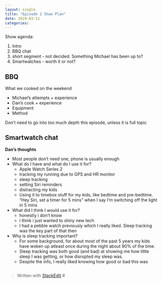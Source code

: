 ```yaml
---
layout: single
title: "Episode 2 Show Plan"
date: 2019-03-11
categories: 
---
```


Show agenda:

1. Intro
2. BBQ chat
3. short segment - not decided. Something Michael has been up to?
4. Smartwatches - worth it or not?


## BBQ

What we cooked on the weekend
* Michael’s attempts + experience
* Dan’s cook + experience
* Equipment
* Method

Don’t need to go into too much depth this episode, unless it is full topic


## Smartwatch chat

**Dan’s thoughts**

* Most people don’t need one, phone is usually enough
* What do I have and what do I use it for?
	* Apple Watch Series 2
	* tracking my running due to GPS and HR monitor
	* sleep tracking
	* setting Siri reminders
	* distracting my kids
	* Using it to timebox stuff for my kids, like bedtime and pre-bedtime. “Hey Siri, set a timer for 5 mins” when I say I’m switching off the light in 5 mins
* What did I think I would use it for?
	* honestly i don’t know
	* i think i just wanted to shiny new tech
	* I had a pebble watch previously which I really liked. Sleep tracking was the key part of that then
* Why is sleep tracking important?
	* For some background, for about most of the past 5 years my kids have woken up atleast once during the night about 90% of the time.
	* Sleep tracking was both good (and bad) at showing me how little sleep I was getting, or how disrupted my sleep was.
	* Despite the info, I really liked knowing how good or bad this was


##



> Written with [StackEdit](https://stackedit.io/).#
<!--stackedit_data:
eyJoaXN0b3J5IjpbLTQ0ODMwMjE3OSwxOTMyNDM5MDE0LC00MT
gxNDM4NjksLTE0MjkzNTA1NjIsODAyMDcxODU3LDEwODE2NDAw
MTZdfQ==
-->
